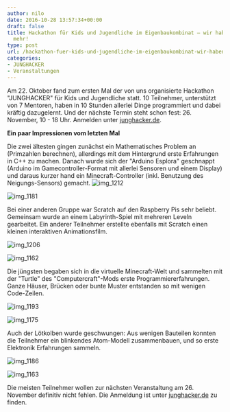 ```yaml
---
author: nilo
date: 2016-10-28 13:57:34+00:00
draft: false
title: Hackathon für Kids und Jugendliche im Eigenbaukombinat – wir haben Lust auf
  mehr!
type: post
url: /hackathon-fuer-kids-und-jugendliche-im-eigenbaukombinat-wir-haben-lust-auf-mehr/
categories:
- JUNGHACKER
- Veranstaltungen
---
```


Am 22. Oktober fand zum ersten Mal der von uns organisierte Hackathon "JUNGHACKER" für Kids und Jugendliche statt. 10 Teilnehmer, unterstützt von 7 Mentoren, haben in 10 Stunden allerlei Dinge programmiert und dabei kräftig dazugelernt. Und der nächste Termin steht schon fest: 26. November, 10 - 18 Uhr. Anmelden unter [junghacker.de](/junghacker.de).

<!-- more -->

**Ein paar Impressionen vom letzten Mal**

Die zwei ältesten gingen zunächst ein Mathematisches Problem an (Primzahlen berechnen), allerdings mit dem Hintergrund erste Erfahrungen in C++ zu machen. Danach wurde sich der "Arduino Esplora" geschnappt (Arduino im Gamecontroller-Format mit allerlei Sensoren und einem Display) und daraus kurzer hand ein Minecraft-Controller (inkl. Benutzung des Neigungs-Sensors) gemacht.
![img_1212](https://eigenbaukombinat.de/wp-content/uploads/2016/10/IMG_1212-300x200.jpg)


![img_1181](https://eigenbaukombinat.de/wp-content/uploads/2016/10/IMG_1181-300x200.jpg)


Bei einer anderen Gruppe war Scratch auf den Raspberry Pis sehr beliebt. Gemeinsam wurde an einem Labyrinth-Spiel mit mehreren Leveln gearbeitet. Ein anderer Teilnehmer erstellte ebenfalls mit Scratch einen kleinen interaktiven Animationsfilm.

![img_1206](https://eigenbaukombinat.de/wp-content/uploads/2016/10/IMG_1206-300x225.jpg)


![img_1162](https://eigenbaukombinat.de/wp-content/uploads/2016/10/IMG_1162-300x225.jpg)


Die jüngsten begaben sich in die virtuelle Minecraft-Welt und sammelten mit der "Turtle" des "Computercraft"-Mods erste Programmiererfahrungen. Ganze Häuser, Brücken oder bunte Muster entstanden so mit wenigen Code-Zeilen.

![img_1193](https://eigenbaukombinat.de/wp-content/uploads/2016/10/IMG_1193-300x225.jpg)


![img_1175](https://eigenbaukombinat.de/wp-content/uploads/2016/10/IMG_1175-300x225.jpg)


Auch der Lötkolben wurde geschwungen: Aus wenigen Bauteilen konnten die Teilnehmer ein blinkendes Atom-Modell zusammenbauen, und so erste Elektronik Erfahrungen sammeln.

![img_1186](https://eigenbaukombinat.de/wp-content/uploads/2016/10/IMG_1186-300x200.jpg)


![img_1163](https://eigenbaukombinat.de/wp-content/uploads/2016/10/IMG_1163-300x225.jpg)



Die meisten Teilnehmer wollen zur nächsten Veranstaltung am 26. November definitiv nicht fehlen. Die Anmeldung ist unter [junghacker.de](/junghacker.de) zu finden.

